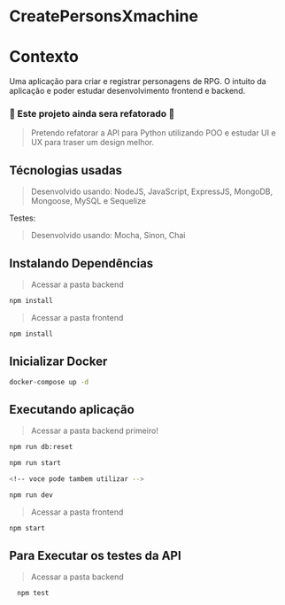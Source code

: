 # CreatePersonsXmachine

# Contexto
Uma aplicação para criar e registrar personagens de RPG. O intuito da aplicação e poder estudar desenvolvimento frontend e backend.

### :construction: Este projeto ainda sera refatorado :construction:
> Pretendo refatorar a API para Python utilizando POO e estudar UI e UX para traser um design melhor.
## Técnologias usadas

> Desenvolvido usando: NodeJS, JavaScript, ExpressJS, MongoDB, Mongoose, MySQL e Sequelize

Testes:
> Desenvolvido usando: Mocha, Sinon, Chai


## Instalando Dependências

> Acessar a pasta backend

```bash
npm install
``` 

> Acessar a pasta frontend

```bash
npm install
```

## Inicializar Docker
```bash
docker-compose up -d
``` 

## Executando aplicação

> Acessar a pasta backend primeiro!

```bash
npm run db:reset

npm run start

<!-- voce pode tambem utilizar -->

npm run dev
``` 

> Acessar a pasta frontend

```bash
npm start
```


## Para Executar os testes da API

> Acessar a pasta backend

  ```
    npm test
  ```
